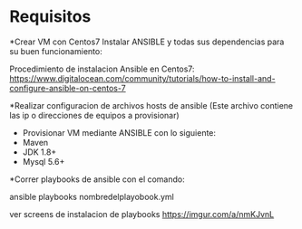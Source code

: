 # Requisitos

*Crear VM con Centos7
  Instalar ANSIBLE y todas sus dependencias para su buen funcionamiento:

  Procedimiento de instalacion Ansible en Centos7: 
  https://www.digitalocean.com/community/tutorials/how-to-install-and-configure-ansible-on-centos-7

*Realizar configuracion de archivos hosts de ansible (Este archivo contiene las ip o direcciones de equipos a provisionar)

- Provisionar VM mediante ANSIBLE con lo siguiente:
 - Maven
 - JDK 1.8+
 - Mysql 5.6+


*Correr playbooks de ansible con el comando:

 ansible playbooks  nombredelplayobook.yml

 ver screens de instalacion de playbooks https://imgur.com/a/nmKJvnL

